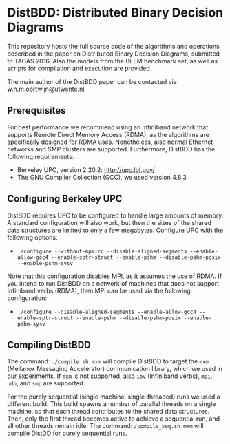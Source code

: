 # DistBDD: Distributed Binary Decision Diagrams
This repository hosts the full source code of the algorithms and operations described in the paper on Distributed Binary Decision Diagrams, submitted to TACAS 2016. Also the models from the BEEM benchmark set, as well as scripts for compilation and execution are provided.

The main author of the DistBDD paper can be contacted via w.h.m.oortwijn@utwente.nl

Prerequisites
---
For best performance we recommend using an Infiniband network that supports Remote Direct Memory Access (RDMA), as the algorithms are specifically designed for RDMA uses. Nonetheless, also normal Ethernet networks and SMP clusters are supported. Furthermore, DistBDD has the following requirements:
- Berkeley UPC, version 2.20.2: http://upc.lbl.gov/
- The GNU Compiler Collection (GCC), we used version 4.8.3

Configuring Berkeley UPC
---
DistBDD requires UPC to be configured to handle large amounts of memory. A standard configuration will also work, but then the sizes of the shared data structures are limited to only a few megabytes. Configure UPC with the following options:
- `./configure --without-mpi-cc --disable-aligned-segments --enable-allow-gcc4 --enable-sptr-struct --enable-pshm --disable-pshm-posix --enable-pshm-sysv`

Note that this configuration disables MPI, as it assumes the use of RDMA. If you intend to run DistBDD on a network of machines that does not support Infiniband verbs (RDMA), then MPI can be used via the following configuration:
- `./configure --disable-aligned-segments --enable-allow-gcc4 --enable-sptr-struct --enable-pshm --disable-pshm-posix --enable-pshm-sysv`

Compiling DistBDD
---
The command: `./compile.sh mxm` will compile DistBDD to target the `mxm` (Mellanox Messaging Accelerator) communication library, which we used in our experiments. If `mxm` is not supported, also `ibv` (Infiniband verbs), `mpi`, `udp`, and `smp` are supported.

For the purely sequential (single machine, single-threaded) runs we used a different build. This build spawns a number of parallel threads on a single machine, so that each thread contributes to the shared data structures. Then, only the first thread becomes active to achieve a sequential run, and all other threads remain idle. The command: `/compile_seq.sh mxm` will compile DistDD for purely sequential runs.
